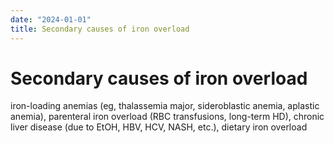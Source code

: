 ```yaml
---
date: "2024-01-01"
title: Secondary causes of iron overload
---
```


# Secondary causes of iron overload

iron-loading anemias (eg, thalassemia major, sideroblastic anemia, aplastic anemia), parenteral iron overload (RBC transfusions, long-term HD), chronic liver disease (due to EtOH, HBV, HCV, NASH, etc.), dietary iron overload
